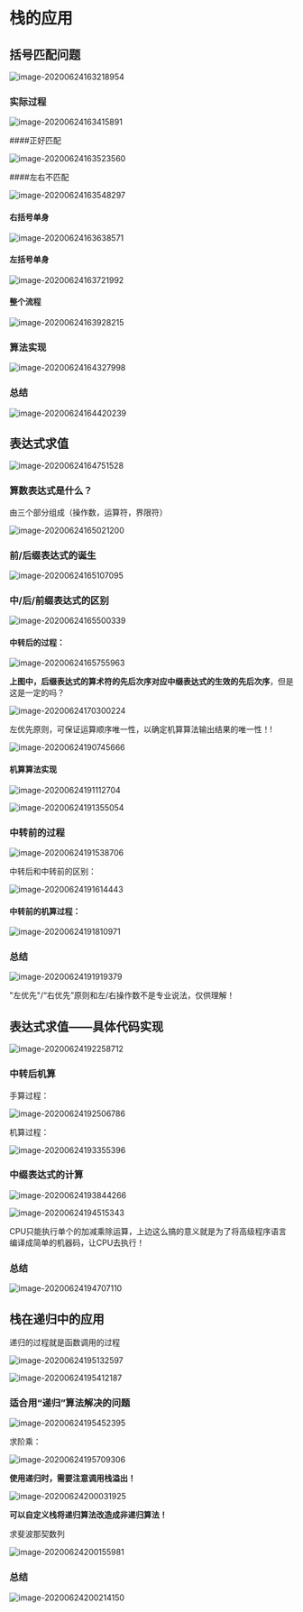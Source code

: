 # 栈的应用

## 括号匹配问题

![image-20200624163218954](https://cdn.jsdelivr.net/gh/KimYangOfCat/MyPicStorage/2021-CSPostgraduate-408/20200810011113.jpg)

### 实际过程

![image-20200624163415891](https://cdn.jsdelivr.net/gh/KimYangOfCat/MyPicStorage/2021-CSPostgraduate-408/20200810011118.jpg)

####正好匹配

![image-20200624163523560](https://cdn.jsdelivr.net/gh/KimYangOfCat/MyPicStorage/2021-CSPostgraduate-408/20200810011122.jpg)

####左右不匹配

![image-20200624163548297](https://cdn.jsdelivr.net/gh/KimYangOfCat/MyPicStorage/2021-CSPostgraduate-408/20200810011127.jpg)

#### 右括号单身

![image-20200624163638571](https://cdn.jsdelivr.net/gh/KimYangOfCat/MyPicStorage/2021-CSPostgraduate-408/20200810011130.jpg)

#### 左括号单身

![image-20200624163721992](https://cdn.jsdelivr.net/gh/KimYangOfCat/MyPicStorage/2021-CSPostgraduate-408/20200810011135.jpg)

#### 整个流程

![image-20200624163928215](https://cdn.jsdelivr.net/gh/KimYangOfCat/MyPicStorage/2021-CSPostgraduate-408/20200810011139.jpg)

### 算法实现

![image-20200624164327998](https://cdn.jsdelivr.net/gh/KimYangOfCat/MyPicStorage/2021-CSPostgraduate-408/20200810011144.jpg)

### 总结

![image-20200624164420239](https://cdn.jsdelivr.net/gh/KimYangOfCat/MyPicStorage/2021-CSPostgraduate-408/20200810011149.jpg)

## 表达式求值

![image-20200624164751528](https://cdn.jsdelivr.net/gh/KimYangOfCat/MyPicStorage/2021-CSPostgraduate-408/20200810011154.jpg)

### 算数表达式是什么？

由三个部分组成（操作数，运算符，界限符）

![image-20200624165021200](https://cdn.jsdelivr.net/gh/KimYangOfCat/MyPicStorage/2021-CSPostgraduate-408/20200810011203.jpg)

### 前/后缀表达式的诞生

![image-20200624165107095](https://cdn.jsdelivr.net/gh/KimYangOfCat/MyPicStorage/2021-CSPostgraduate-408/20200810011211.jpg)

### 中/后/前缀表达式的区别

![image-20200624165500339](https://cdn.jsdelivr.net/gh/KimYangOfCat/MyPicStorage/2021-CSPostgraduate-408/20200810011216.jpg)

#### 中转后的过程：

![image-20200624165755963](https://cdn.jsdelivr.net/gh/KimYangOfCat/MyPicStorage/2021-CSPostgraduate-408/20200810011221.jpg)

**上图中，后缀表达式的算术符的先后次序对应中缀表达式的生效的先后次序**，但是这是一定的吗？

![image-20200624170300224](https://cdn.jsdelivr.net/gh/KimYangOfCat/MyPicStorage/2021-CSPostgraduate-408/20200810011225.jpg)

左优先原则，可保证运算顺序唯一性，以确定机算算法输出结果的唯一性！!

![image-20200624190745666](https://cdn.jsdelivr.net/gh/KimYangOfCat/MyPicStorage/2021-CSPostgraduate-408/20200810011717.jpg)

#### 机算算法实现

![image-20200624191112704](https://cdn.jsdelivr.net/gh/KimYangOfCat/MyPicStorage/2021-CSPostgraduate-408/20200810011725.jpg) 

![image-20200624191355054](https://cdn.jsdelivr.net/gh/KimYangOfCat/MyPicStorage/2021-CSPostgraduate-408/20200810011729.jpg)

### 中转前的过程

![image-20200624191538706](https://cdn.jsdelivr.net/gh/KimYangOfCat/MyPicStorage/2021-CSPostgraduate-408/20200810011737.jpg)

中转后和中转前的区别：

![image-20200624191614443](https://cdn.jsdelivr.net/gh/KimYangOfCat/MyPicStorage/2021-CSPostgraduate-408/20200810011742.jpg)

#### 中转前的机算过程：

![image-20200624191810971](https://cdn.jsdelivr.net/gh/KimYangOfCat/MyPicStorage/2021-CSPostgraduate-408/20200810011746.jpg)

### 总结

![image-20200624191919379](https://cdn.jsdelivr.net/gh/KimYangOfCat/MyPicStorage/2021-CSPostgraduate-408/20200810011751.jpg)

"左优先"/“右优先”原则和左/右操作数不是专业说法，仅供理解！

## 表达式求值——具体代码实现

![image-20200624192258712](https://cdn.jsdelivr.net/gh/KimYangOfCat/MyPicStorage/2021-CSPostgraduate-408/20200810011755.jpg)

### 中转后机算

手算过程：

![image-20200624192506786](https://cdn.jsdelivr.net/gh/KimYangOfCat/MyPicStorage/2021-CSPostgraduate-408/20200810011759.jpg)

机算过程：

![image-20200624193355396](https://cdn.jsdelivr.net/gh/KimYangOfCat/MyPicStorage/2021-CSPostgraduate-408/20200810011804.jpg)

### 中缀表达式的计算

![image-20200624193844266](https://cdn.jsdelivr.net/gh/KimYangOfCat/MyPicStorage/2021-CSPostgraduate-408/20200810011809.jpg)

![image-20200624194515343](https://cdn.jsdelivr.net/gh/KimYangOfCat/MyPicStorage/2021-CSPostgraduate-408/20200810011813.jpg)

CPU只能执行单个的加减乘除运算，上边这么搞的意义就是为了将高级程序语言编译成简单的机器码，让CPU去执行！

### 总结

![image-20200624194707110](https://cdn.jsdelivr.net/gh/KimYangOfCat/MyPicStorage/2021-CSPostgraduate-408/20200810011820.jpg)

## 栈在递归中的应用

递归的过程就是函数调用的过程

![image-20200624195132597](https://cdn.jsdelivr.net/gh/KimYangOfCat/MyPicStorage/2021-CSPostgraduate-408/20200810011839.jpg)

![image-20200624195412187](https://cdn.jsdelivr.net/gh/KimYangOfCat/MyPicStorage/2021-CSPostgraduate-408/20200810011847.jpg)

### 适合用“递归”算法解决的问题

![image-20200624195452395](https://cdn.jsdelivr.net/gh/KimYangOfCat/MyPicStorage/2021-CSPostgraduate-408/20200810011853.jpg)

求阶乘：

![image-20200624195709306](https://cdn.jsdelivr.net/gh/KimYangOfCat/MyPicStorage/2021-CSPostgraduate-408/20200810011857.jpg)

**使用递归时，需要注意调用栈溢出！**

![image-20200624200031925](https://cdn.jsdelivr.net/gh/KimYangOfCat/MyPicStorage/2021-CSPostgraduate-408/20200810011902.jpg)

**可以自定义栈将递归算法改造成非递归算法！**

求斐波那契数列

![image-20200624200155981](https://cdn.jsdelivr.net/gh/KimYangOfCat/MyPicStorage/2021-CSPostgraduate-408/20200810011906.jpg)

### 总结

![image-20200624200214150](https://tva1.sinaimg.cn/large/007S8ZIlly1gg3mrhq6wnj30mq0adtbj.jpg)

<!-- 评论模块，不可删除 -->
<Vssue  />